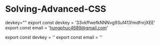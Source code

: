 # Solving-Advanced-CSS
devkey=""
export const devkey = '33vkffwefkNNNvg93uf413!mdfnrjXEE'
export const email = 'hungphuc4689@gmail.com'

export const devkey = ''
export const email = ''